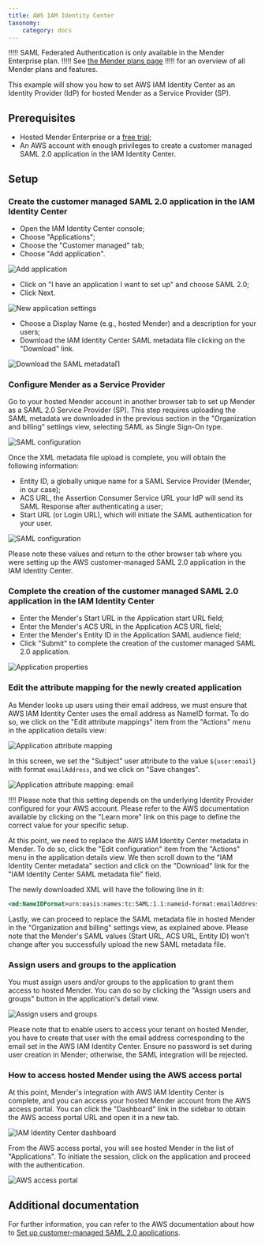 ```yaml
---
title: AWS IAM Identity Center
taxonomy:
    category: docs
---
```


!!!!! SAML Federated Authentication is only available in the Mender Enterprise plan.
!!!!! See [the Mender plans page](https://mender.io/pricing/plans?target=_blank)
!!!!! for an overview of all Mender plans and features.

This example will show you how to set AWS IAM Identity Center as an Identity Provider (IdP) for hosted Mender as a Service Provider (SP).


## Prerequisites

* Hosted Mender Enterprise or a [free trial](https://mender.io/demo);
* An AWS account with enough privileges to create a customer managed SAML 2.0 application in the IAM Identity Center.


## Setup

### Create the customer managed SAML 2.0 application in the IAM Identity Center

* Open the IAM Identity Center console;
* Choose "Applications";
* Choose the "Customer managed" tab;
* Choose "Add application".

![Add application](01-add-application.png)

* Click on "I have an application I want to set up" and choose SAML 2.0;
* Click Next.

![New application settings](02-add-application-settings.png)

* Choose a Display Name (e.g., hosted Mender) and a description for your users;
* Download the IAM Identity Center SAML metadata file clicking on the "Download" link.

![Download the SAML metadata](03-add-application-download-saml-metadata.png)∏


### Configure Mender as a Service Provider

Go to your hosted Mender account in another browser tab to set up Mender as a SAML 2.0 Service Provider (SP).
This step requires uploading the SAML metadata we downloaded in the previous section in the "Organization and billing" settings view, selecting SAML as Single Sign-On type.

![SAML configuration](../saml_1.png)

Once the XML metadata file upload is complete, you will obtain the following information:

* Entity ID, a globally unique name for a SAML Service Provider (Mender, in our case);
* ACS URL, the Assertion Consumer Service URL your IdP will send its SAML Response after authenticating a user;
* Start URL (or Login URL), which will initiate the SAML authentication for your user.

![SAML configuration](../saml_2.png)

Please note these values and return to the other browser tab where you were setting up the AWS customer-managed SAML 2.0 application in the IAM Identity Center.


### Complete the creation of the customer managed SAML 2.0 application in the IAM Identity Center

* Enter the Mender's Start URL in the Application start URL field;
* Enter the Mender's ACS URL in the Application ACS URL field;
* Enter the Mender's Entity ID in the Application SAML audience field;
* Click "Submit" to complete the creation of the customer managed SAML 2.0 application.

![Application properties](04-application-properties.png)


### Edit the attribute mapping for the newly created application

As Mender looks up users using their email address, we must ensure that AWS IAM Identity Center uses the email address as NameID format.
To do so, we click on the "Edit attribute mappings" item from the "Actions" menu in the application details view:

![Application attribute mapping](05-application-attribute-mapping.png)

In this screen, we set the "Subject" user attribute to the value `${user:email}` with format `emailAddress`, and we click on "Save changes".

![Application attribute mapping: email](06-application-attribute-mapping-email.png)

!!!! Please note that this setting depends on the underlying Identity Provider configured for your AWS account. Please refer to the AWS documentation available by clicking on the "Learn more" link on this page to define the correct value for your specific setup.

At this point, we need to replace the AWS IAM Identity Center metadata in Mender. To do so, click the "Edit configuration" item from the "Actions" menu in the application details view.
We then scroll down to the "IAM Identity Center metadata" section and click on the "Download" link for the "IAM Identity Center SAML metadata file" field.

The newly downloaded XML will have the following line in it:

```xml
<md:NameIDFormat>urn:oasis:names:tc:SAML:1.1:nameid-format:emailAddress</md:NameIDFormat>
```

Lastly, we can proceed to replace the SAML metadata file in hosted Mender in the "Organization and billing" settings view, as explained above.
Please note that the Mender's SAML values (Start URL, ACS URL, Entity ID) won't change after you successfully upload the new SAML metadata file.


### Assign users and groups to the application

You must assign users and/or groups to the application to grant them access to hosted Mender.
You can do so by clicking the "Assign users and groups" button in the application's detail view.

![Assign users and groups](07-assign-users-and-groups.png)

Please note that to enable users to access your tenant on hosted Mender, you have to create that user with the email address corresponding to the email set in the AWS IAM Identity Center.
Ensure no password is set during user creation in Mender; otherwise, the SAML integration will be rejected.


### How to access hosted Mender using the AWS access portal

At this point, Mender's integration with AWS IAM Identity Center is complete, and you can access your hosted Mender account from the AWS access portal.
You can click the "Dashboard" link in the sidebar to obtain the AWS access portal URL and open it in a new tab.

![IAM Identity Center dashboard](08-dashboard.png)

From the AWS access portal, you will see hosted Mender in the list of "Applications".
To initiate the session, click on the application and proceed with the authentication.

![AWS access portal](09-aws-access-portal.png)


## Additional documentation

For further information, you can refer to the AWS documentation about how to [Set up customer-managed SAML 2.0 applications](https://docs.aws.amazon.com/singlesignon/latest/userguide/customermanagedapps-saml2-setup.html).
